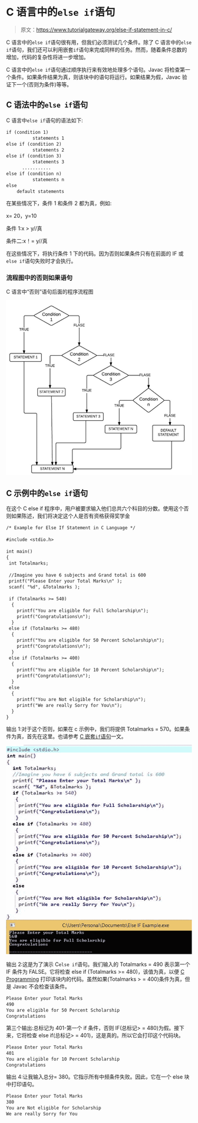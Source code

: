 # C 语言中的`else if`语句

> 原文：<https://www.tutorialgateway.org/else-if-statement-in-c/>

C 语言中的`else if`语句很有用，但我们必须测试几个条件。除了 C 语言中的`else if`语句，我们还可以利用嵌套`if`语句来完成同样的任务。然而，随着条件总数的增加，代码的复杂性将进一步增加。

C 语言中的`else if`语句通过顺序执行来有效地处理多个语句。Javac 将检查第一个条件。如果条件结果为真，则该块中的语句将运行。如果结果为假，Javac 验证下一个(否则为条件)等等。

## C 语法中的`else if`语句

C 语言中`else if`语句的语法如下:

```
if (condition 1)
          statements 1
else if (condition 2)
          statements 2
else if (condition 3)
          statements 3
      ...........
else if (condition n)
          statements n
else
    default statements
```

在某些情况下，条件 1 和条件 2 都为真，例如:

x= 20，y=10

条件 1:x > y//真

条件二:x！= y//真

在这些情况下，将执行条件 1 下的代码。因为否则如果条件只有在前面的 IF 或`else if`语句失败时才会执行。

### 流程图中的否则如果语句

C 语言中“否则”语句后面的程序流程图

![Flow Chart for Else If Statement in C Language](img/0f13aa923944456074f7c66131249b9d.png)

## C 示例中的`else if`语句

在这个 C else if 程序中，用户被要求输入他们总共六个科目的分数。使用这个否则如果陈述，我们将决定这个人是否有资格获得奖学金

```
/* Example for Else If Statement in C Language */

#include <stdio.h> 

int main() 
{
 int Totalmarks; 

 //Imagine you have 6 subjects and Grand total is 600 
 printf("Please Enter your Total Marks\n" ); 
 scanf( "%d", &Totalmarks ); 

 if (Totalmarks >= 540) 
  {
    printf("You are eligible for Full Scholarship\n");
    printf("Congratulations\n");
  } 
 else if (Totalmarks >= 480) 
  {
    printf("You are eligible for 50 Percent Scholarship\n");
    printf("Congratulations\n");
  } 
 else if (Totalmarks >= 400) 
  {
    printf("You are eligible for 10 Percent Scholarship\n");
    printf("Congratulations\n");
  } 
 else 
  {
    printf("You are Not eligible for Scholarship\n");
    printf("We are really Sorry for You\n");
  }
}
```

输出 1:对于这个否则，如果在 c 示例中，我们将提供 Totalmarks = 570。如果条件为真，首先在这里。也请参考 [C 嵌套`if`语句](https://www.tutorialgateway.org/nested-if-in-c/)一文。

![Else If Statement in C Language 1](img/6617e8c6319f70f0fd1a4ab027ac13f6.png)

输出 2:这是为了演示 C`else if`语句。我们输入的 Totalmarks = 490 表示第一个 IF 条件为 FALSE。它将检查 else if (Totalmarks >= 480)，该值为真，以便 [C Programming](https://www.tutorialgateway.org/c-programming/) 打印该块内的代码。虽然如果(Totalmarks > = 400)条件为真，但是 Javac 不会检查该条件。

```
Please Enter your Total Marks
490
You are eligible for 50 Percent Scholarship
Congratulations
```

第三个输出:总标记为 401-第一个 if 条件，否则 IF(总标记> = 480)为假。接下来，它将检查 else if(总标记> = 401)，这是真的。所以它会打印这个代码块。

```
Please Enter your Total Marks
401
You are eligible for 10 Percent Scholarship
Congratulations
```

输出 4:让我输入总分= 380。它指示所有中频条件失败。因此，它在一个 else 块中打印语句。

```
Please Enter your Total Marks
380
You are Not eligible for Scholarship
We are really Sorry for You
```